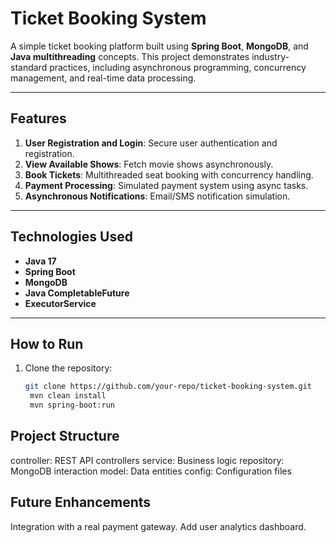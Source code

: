 # Ticket Booking System

A simple ticket booking platform built using **Spring Boot**, **MongoDB**, and **Java multithreading** concepts. This project demonstrates industry-standard practices, including asynchronous programming, concurrency management, and real-time data processing.

---

## **Features**
1. **User Registration and Login**: Secure user authentication and registration.
2. **View Available Shows**: Fetch movie shows asynchronously.
3. **Book Tickets**: Multithreaded seat booking with concurrency handling.
4. **Payment Processing**: Simulated payment system using async tasks.
5. **Asynchronous Notifications**: Email/SMS notification simulation.

---

## **Technologies Used**
- **Java 17**
- **Spring Boot**
- **MongoDB**
- **Java CompletableFuture**
- **ExecutorService**

---

## **How to Run**
1. Clone the repository:  
   ```bash
   git clone https://github.com/your-repo/ticket-booking-system.git
    mvn clean install
    mvn spring-boot:run

## **Project Structure**
controller: REST API controllers
service: Business logic
repository: MongoDB interaction
model: Data entities
config: Configuration files   

## **Future Enhancements**
Integration with a real payment gateway.
Add user analytics dashboard.
